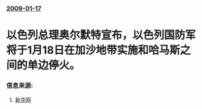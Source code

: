 ### [2009-01-17](/news/2009/01/17/index.md)

##### 
# 以色列总理奥尔默特宣布，以色列国防军将于1月18日在加沙地带实施和哈马斯之间的单边停火。




### 信息来源:

1. [新华网](http://news.xinhuanet.com/world/2009-01/18/content_10675902.htm)
